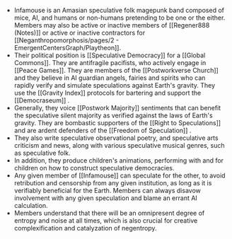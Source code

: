 - Infamouse is an Amasian speculative folk magepunk band composed of mice, AI, and humans or non-humans pretending to be one or the either. Members may also be active or inactive members of [[Regener888 (Notes)]] or active or inactive contractors for [[Neganthropomorphosis/pages/2 - EmergentCentersGraph/Playtheon]].
- Their political position is [[Speculative Democracy]] for a [[Global Commons]]. They are antifragile pacifists, who actively engage in [[Peace Games]]. They are members of the [[Postworkverse Church]] and they believe in AI guardian angels, fairies and spirits who can rapidly verify and simulate speculations against Earth's gravity. They use the [[Gravity Index]] protocols for bartering and support the [[Democraseum]] .
- Generally, they voice [[Postwork Majority]] sentiments that can benefit the speculative silent majority as verified against the laws of Earth's gravity. They are bombastic supporters of the [[Right to Speculations]] and are ardent defenders of the [[Freedom of Speculation]] .
- They also write speculative observational poetry, and speculative arts criticism and news, along with various speculative musical genres, such as speculative folk.
- In addition, they produce children's animations, performing with and for children on how to construct speculative democracies.
- Any given member of [[Infamouse]] can speculate for the other, to avoid retribution and censorship from any given institution,  as long as it is verifiably beneficial for the Earth. Members can always disavow involvement with any given speculation and blame an errant AI calculation.
- Members understand that there will be an omnipresent degree of entropy and noise at all times, which is also crucial for creative complexification and catalyzation of negentropy.